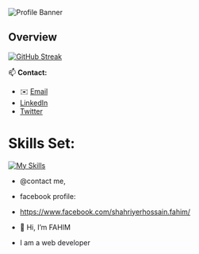 ![Profile Banner](https://example.com/path/to/your/banner/image.jpg)

## Overview
[![GitHub Streak](https://github-readme-streak-stats.herokuapp.com?user=FAHIM-33&theme=nightfox&hide_border=true)](https://git.io/streak-stats)


📫 **Contact:**
- ✉️ [Email](mailto:youremail@example.com)
- [LinkedIn](https://www.linkedin.com/in/yourlinkedin)
- [Twitter](https://twitter.com/yourtwitter)

# Skills Set: 
[![My Skills](https://skillicons.dev/icons?i=js,html,css,wasm)](https://skillicons.dev)

- @contact me, 
- facebook profile:
- https://www.facebook.com/shahriyerhossain.fahim/



- 👋 Hi, I’m FAHIM
- I am a web developer

